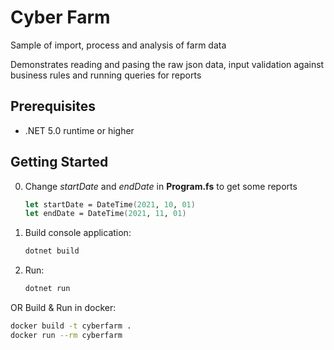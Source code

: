 # Cyber Farm

Sample of import, process and analysis of farm data

Demonstrates reading and pasing the raw json data, input validation against business rules and running queries for reports

## Prerequisites

* .NET 5.0 runtime or higher

## Getting Started

0. Change *startDate* and *endDate* in **Program.fs** to get some reports
   ```fsharp
   let startDate = DateTime(2021, 10, 01)
   let endDate = DateTime(2021, 11, 01)
   ```

1. Build console application:

   ```bash
   dotnet build
   ```

2. Run:

   ```bash
   dotnet run
   ```

OR Build & Run in docker:
   ```bash
   docker build -t cyberfarm .
   docker run --rm cyberfarm
   ```
